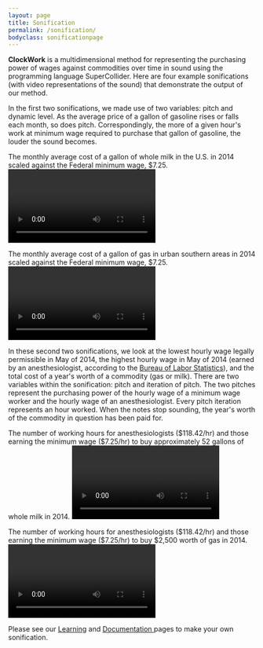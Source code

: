 ```yaml
---
layout: page
title: Sonification
permalink: /sonification/
bodyclass: sonificationpage
---
```

  <p>
    <b>ClockWork</b> is a multidimensional method for representing the purchasing power of wages against commodities over time in sound using the programming language SuperCollider. Here are four example sonifications (with video representations of the sound) that demonstrate the output of our method.
  </p>
  <p>
    In the first two sonifications, we made use of two variables: pitch and dynamic level. As the average price of a gallon of gasoline rises or falls each month, so does pitch. Correspondingly, the more of a given hour's work at minimum wage required to purchase that gallon of gasoline, the louder the sound becomes.
  </p>
<p class="desc">
    The monthly average cost of a gallon of whole milk in the U.S. in 2014 scaled against the Federal minimum wage, $7.25.
  <video src="/assets/milkminimumwage.mp4" class="soundviz" controls></video>
</p>

<p class="desc">
  The monthly average cost of a gallon of gas in urban southern areas in 2014 scaled against the Federal minimum wage, $7.25.
  <video src="/assets/gasminimumwage.mp4" class="soundviz" controls></video>
</p>

  <p>
  In these second two sonifications, we look at the lowest hourly wage legally permissible in May of 2014, the highest hourly wage in May of 2014 (earned by an anesthesiologist, according to the <a href="http://www.bls.gov/oes/2014/may/oes_nat.htm#00-0000">Bureau of Labor Statistics</a>), and the total cost of a year's worth of a commodity (gas or milk). There are two variables within the sonification: pitch and iteration of pitch. The two pitches represent the purchasing power of the hourly wage of a minimum wage worker and the hourly wage of an anesthesiologist. Every pitch iteration represents an hour worked. When the notes stop sounding, the year's worth of the commodity in question has been paid for.
  </p>

<p class="desc">
  The number of working hours for anesthesiologists ($118.42/hr) and those earning the minimum wage ($7.25/hr) to buy approximately 52 gallons of whole milk in 2014.
  <video src="/assets/milkmwanesth.mp4" class="soundviz" controls></videos>
</p>
<p class="desc">
  The number of working hours for anesthesiologists ($118.42/hr) and those earning the minimum wage ($7.25/hr) to buy $2,500 worth of gas in 2014.
  <video src="/assets/gasmwanesth.mp4" class="soundviz" controls></video>
</p>

<p>
    Please see our <a href="/learning/">Learning</a> and <a href="/bikeshed-doc/questions-towards-humanities-data.html">Documentation </a> pages to make your own sonification.
</p>
